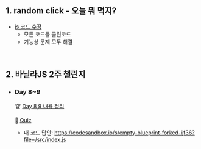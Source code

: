 ## 1. random click - 오늘 뭐 먹지?
- [js 코드 수정](https://github.com/EunJaePark/random_click/commit/8228f1ad8477dde77a0b49e7957c7f4a75f05051)
  - 모든 코드들 클린코드
  - 기능상 문제 모두 해결
  
<br/>

## 2. 바닐라JS 2주 챌린지
- ### Day 8~9  

  🏆 [Day 8,9 내용 정리](https://github.com/EunJaePark/JSstudy/tree/main/vanillaJS_Challenge/Day8%2C9)   
  
  📝 [Quiz](https://github.com/EunJaePark/JSstudy/tree/main/vanillaJS_Challenge/Quiz/Day8%2C9)  
    - 내 코드 답안: https://codesandbox.io/s/empty-blueprint-forked-ijf36?file=/src/index.js
